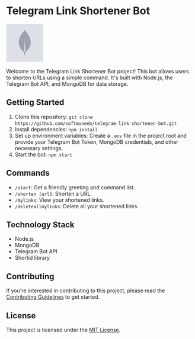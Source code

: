 # Telegram Link Shortener Bot

![Telegram Link Shortener Bot](bot.png)

Welcome to the Telegram Link Shortener Bot project! This bot allows users to shorten URLs using a simple command. It's built with Node.js, the Telegram Bot API, and MongoDB for data storage.

## Getting Started

1. Clone this repository: `git clone https://github.com/softmuneeb/telegram-link-shortener-bot.git`
2. Install dependencies: `npm install`
3. Set up environment variables: Create a `.env` file in the project root and provide your Telegram Bot Token, MongoDB credentials, and other necessary settings.
4. Start the bot: `npm start`

## Commands

- `/start`: Get a friendly greeting and command list.
- `/shorten [url]`: Shorten a URL.
- `/mylinks`: View your shortened links.
- `/deleteallmylinks`: Delete all your shortened links.

## Technology Stack

- Node.js
- MongoDB
- Telegram Bot API
- Shortid library

## Contributing

If you're interested in contributing to this project, please read the [Contributing Guidelines](CONTRIBUTING.md) to get started.

## License

This project is licensed under the [MIT License](LICENSE).
